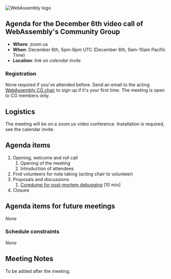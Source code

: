 ![WebAssembly logo](/images/WebAssembly.png)

## Agenda for the December 6th video call of WebAssembly's Community Group

- **Where**: zoom.us
- **When**: December 6th, 5pm-6pm UTC (December 6th, 9am-10am Pacific Time)
- **Location**: *link on calendar invite*

### Registration

None required if you've attended before. Send an email to the acting [WebAssembly CG chair](mailto:webassembly-cg-chair@chromium.org)
to sign up if it's your first time. The meeting is open to CG members only.

## Logistics

The meeting will be on a zoom.us video conference.
Installation is required, see the calendar invite.

## Agenda items

1. Opening, welcome and roll call
    1. Opening of the meeting
    1. Introduction of attendees
1. Find volunteers for note taking (acting chair to volunteer)
1. Proposals and discussions
    1. [Coredump for post-mortem debugging](https://github.com/xtuc/wasm-coredump-format) [10 min]
3. Closure

## Agenda items for future meetings

*None*

### Schedule constraints

*None*

## Meeting Notes

To be added after the meeting.
